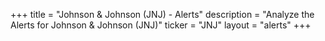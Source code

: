+++
title = "Johnson & Johnson (JNJ) - Alerts"
description = "Analyze the Alerts for Johnson & Johnson (JNJ)"
ticker = "JNJ"
layout = "alerts"
+++

